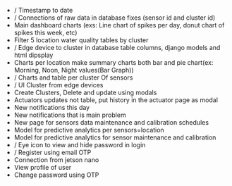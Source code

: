 - / Timestamp to date
- / Connections of raw data in database fixes (sensor id and cluster id)
- Main dashboard charts (exs: Line chart of spikes per day, donut chart of spikes this week, etc)
- Filter 5 location water quality tables by cluster
- / Edge device to cluster in database table columns, django models and html dipsplay 
- Charts per location make summary charts both bar and pie chart(ex: Morning, Noon, Night values(Bar Graph))
- / Charts and table per cluster Of sensors
- / UI Cluster from edge devices
- Create Clusters, Delete and update using modals
- Actuators updates not table, put history in the actuator page as modal
- New notifications this day
- New notifications that is main problem
- New page for sensors data maintenance and calibration schedules
- Model for predictive analytics per sensors=location
- Model for predictive analytics for sensor maintenance and calibration
- / Eye icon to view and hide password in login
- / Register using email OTP
- Connection from jetson nano
- View profile of user
- Change password using OTP
